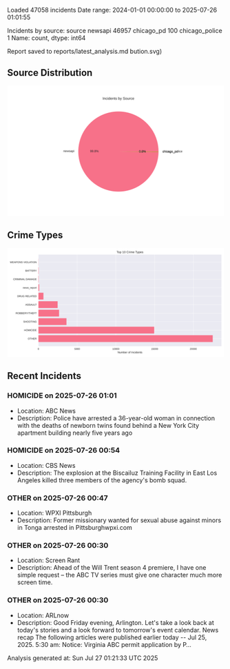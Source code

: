 
Loaded 47058 incidents
Date range: 2024-01-01 00:00:00 to 2025-07-26 01:01:55

Incidents by source:
source
newsapi           46957
chicago_pd          100
chicago_police        1
Name: count, dtype: int64

Report saved to reports/latest_analysis.md
bution.svg)

## Source Distribution
![Source Distribution](images/source_distribution.svg)

## Crime Types
![Crime Types](images/crime_types.svg)

## Recent Incidents

### HOMICIDE on 2025-07-26 01:01
- Location: ABC News
- Description: Police have arrested a 36-year-old woman in connection with the deaths of newborn twins found behind a New York City apartment building nearly five years ago


### HOMICIDE on 2025-07-26 00:54
- Location: CBS News
- Description: The explosion at the Biscailuz Training Facility in East Los Angeles killed three members of the agency's bomb squad.


### OTHER on 2025-07-26 00:47
- Location: WPXI Pittsburgh
- Description: Former missionary wanted for sexual abuse against minors in Tonga arrested in Pittsburghwpxi.com


### OTHER on 2025-07-26 00:30
- Location: Screen Rant
- Description: Ahead of the Will Trent season 4 premiere, I have one simple request – the ABC TV series must give one character much more screen time.


### OTHER on 2025-07-26 00:30
- Location: ARLnow
- Description: Good Friday evening, Arlington. Let's take a look back at today's stories and a look forward to tomorrow's event calendar.  News recap The following articles were published earlier today -- Jul 25, 2025. 5:30 am: Notice: Virginia ABC permit application by P…

Analysis generated at: Sun Jul 27 01:21:33 UTC 2025
